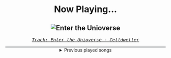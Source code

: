 <div align="center"> 
<h1>Now Playing...</h1>

![Enter the Unioverse](https://i.scdn.co/image/ab67616d00001e027b3ad50dcf48fba06910aa0d)
--
_<samp><a href="https://open.spotify.com/track/7MTX6BO6rqeIkJC8NkaWKY">Track: Enter the Unioverse - Celldweller</a></samp>_

<div style="border: 1px #4B5054 solid"></div>
<details>
  <summary>
    Previous played songs
  </summary>
  <table>
    <thead>
      <tr>
        <th>
          Artist
        </th>
        <th>
          Song
        </th>
        <th>
          Link
        </th>
      </tr>
    </thead>
    <tbody>
      <tr><td>Celldweller</td><td>Enter the Unioverse</td><td><a href="https://open.spotify.com/track/7MTX6BO6rqeIkJC8NkaWKY">https://open.spotify.com/track/7MTX6BO6rqeIkJC8NkaWKY</a></td></tr><tr><td>Celldweller</td><td>Lost In Time</td><td><a href="https://open.spotify.com/track/22scF8G2ogBPl005Pqb9Zq">https://open.spotify.com/track/22scF8G2ogBPl005Pqb9Zq</a></td></tr><tr><td>FreqGen</td><td>Future 1999</td><td><a href="https://open.spotify.com/track/4Qkhala7vuhpjGSgC1gofK">https://open.spotify.com/track/4Qkhala7vuhpjGSgC1gofK</a></td></tr><tr><td>Celldweller</td><td>Birthright</td><td><a href="https://open.spotify.com/track/6aWBxaPxqzk1cuIQuSte4I">https://open.spotify.com/track/6aWBxaPxqzk1cuIQuSte4I</a></td></tr><tr><td>Celldweller</td><td>Pulsar</td><td><a href="https://open.spotify.com/track/3ZMypqXuuAvuMAL4MuWXx1">https://open.spotify.com/track/3ZMypqXuuAvuMAL4MuWXx1</a></td></tr><tr><td>Celldweller</td><td>The Dragon Spirit</td><td><a href="https://open.spotify.com/track/6yIOeMif4bGzKtbbz8X50x">https://open.spotify.com/track/6yIOeMif4bGzKtbbz8X50x</a></td></tr><tr><td>Celldweller</td><td>The Wings of Icarus</td><td><a href="https://open.spotify.com/track/1jJYrvntZoWiF7UdE3JWCb">https://open.spotify.com/track/1jJYrvntZoWiF7UdE3JWCb</a></td></tr><tr><td>Celldweller</td><td>Through The Gates</td><td><a href="https://open.spotify.com/track/79XNbTRe7WKZwnttyvkuIy">https://open.spotify.com/track/79XNbTRe7WKZwnttyvkuIy</a></td></tr><tr><td>Celldweller</td><td>Senorita Bonita</td><td><a href="https://open.spotify.com/track/7c2VMbLL204qAPbyUnCXqN">https://open.spotify.com/track/7c2VMbLL204qAPbyUnCXqN</a></td></tr><tr><td>Soul Extract</td><td>Superheroes (feat. Celldweller & Discrepancies)</td><td><a href="https://open.spotify.com/track/36vDa8TbcpXawdaYh1IWVm">https://open.spotify.com/track/36vDa8TbcpXawdaYh1IWVm</a></td></tr><tr><td>Celldweller</td><td>Tragedy</td><td><a href="https://open.spotify.com/track/6n7pByYYvrllSS0FDtdEKI">https://open.spotify.com/track/6n7pByYYvrllSS0FDtdEKI</a></td></tr><tr><td>Celldweller</td><td>Last Night on Earth - Nigel Stanford Remix</td><td><a href="https://open.spotify.com/track/02z4HAm6nLHOAcnWLnTdsG">https://open.spotify.com/track/02z4HAm6nLHOAcnWLnTdsG</a></td></tr><tr><td>OPFuture</td><td>Samurai der Meere Cypher</td><td><a href="https://open.spotify.com/track/6LzSadmQXVSKa2TjXGGzTV">https://open.spotify.com/track/6LzSadmQXVSKa2TjXGGzTV</a></td></tr><tr><td>Blue Stahli</td><td>ULTRAnumb</td><td><a href="https://open.spotify.com/track/3B0hzwc1e8AYOytj9hZS2I">https://open.spotify.com/track/3B0hzwc1e8AYOytj9hZS2I</a></td></tr><tr><td>Cliff Lin</td><td>Fight Night</td><td><a href="https://open.spotify.com/track/0JwvW0jhWlMKtBfmwjwXir">https://open.spotify.com/track/0JwvW0jhWlMKtBfmwjwXir</a></td></tr><tr><td>Devin Bronson</td><td>Layin It Down</td><td><a href="https://open.spotify.com/track/3IiCLOK1awXlU47Ka9njSw">https://open.spotify.com/track/3IiCLOK1awXlU47Ka9njSw</a></td></tr><tr><td>Blue Stahli</td><td>Takedown</td><td><a href="https://open.spotify.com/track/7IAM9raV8CpUgl3oHtOmZj">https://open.spotify.com/track/7IAM9raV8CpUgl3oHtOmZj</a></td></tr><tr><td>Celldweller</td><td>End of an Empire</td><td><a href="https://open.spotify.com/track/3tpuLPMe3FDNaasiAjF9pP">https://open.spotify.com/track/3tpuLPMe3FDNaasiAjF9pP</a></td></tr><tr><td>Cliff Lin</td><td>Instrument Of Surrender</td><td><a href="https://open.spotify.com/track/5jnjNrs0H2A2OpvGF5qlzk">https://open.spotify.com/track/5jnjNrs0H2A2OpvGF5qlzk</a></td></tr><tr><td>thrown</td><td>on the verge</td><td><a href="https://open.spotify.com/track/75dS4i4yFu4R4WBrneLXIC">https://open.spotify.com/track/75dS4i4yFu4R4WBrneLXIC</a></td></tr>
    </tbody>
  </table>
</details>

</div>
